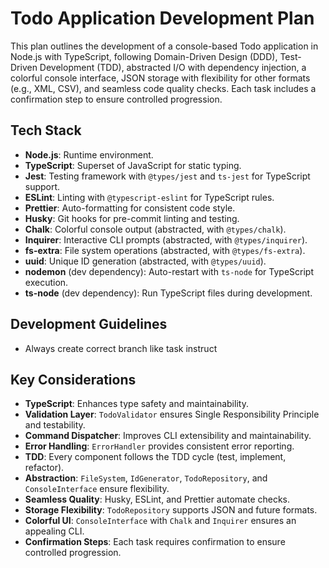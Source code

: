 # Todo Application Development Plan

This plan outlines the development of a console-based Todo application in Node.js with TypeScript, following Domain-Driven Design (DDD), Test-Driven Development (TDD), abstracted I/O with dependency injection, a colorful console interface, JSON storage with flexibility for other formats (e.g., XML, CSV), and seamless code quality checks. Each task includes a confirmation step to ensure controlled progression.

## Tech Stack
- **Node.js**: Runtime environment.
- **TypeScript**: Superset of JavaScript for static typing.
- **Jest**: Testing framework with `@types/jest` and `ts-jest` for TypeScript support.
- **ESLint**: Linting with `@typescript-eslint` for TypeScript rules.
- **Prettier**: Auto-formatting for consistent code style.
- **Husky**: Git hooks for pre-commit linting and testing.
- **Chalk**: Colorful console output (abstracted, with `@types/chalk`).
- **Inquirer**: Interactive CLI prompts (abstracted, with `@types/inquirer`).
- **fs-extra**: File system operations (abstracted, with `@types/fs-extra`).
- **uuid**: Unique ID generation (abstracted, with `@types/uuid`).
- **nodemon** (dev dependency): Auto-restart with `ts-node` for TypeScript execution.
- **ts-node** (dev dependency): Run TypeScript files during development.

## Development Guidelines

- Always create correct branch like task instruct

## Key Considerations
- **TypeScript**: Enhances type safety and maintainability.
- **Validation Layer**: `TodoValidator` ensures Single Responsibility Principle and testability.
- **Command Dispatcher**: Improves CLI extensibility and maintainability.
- **Error Handling**: `ErrorHandler` provides consistent error reporting.
- **TDD**: Every component follows the TDD cycle (test, implement, refactor).
- **Abstraction**: `FileSystem`, `IdGenerator`, `TodoRepository`, and `ConsoleInterface` ensure flexibility.
- **Seamless Quality**: Husky, ESLint, and Prettier automate checks.
- **Storage Flexibility**: `TodoRepository` supports JSON and future formats.
- **Colorful UI**: `ConsoleInterface` with `Chalk` and `Inquirer` ensures an appealing CLI.
- **Confirmation Steps**: Each task requires confirmation to ensure controlled progression.